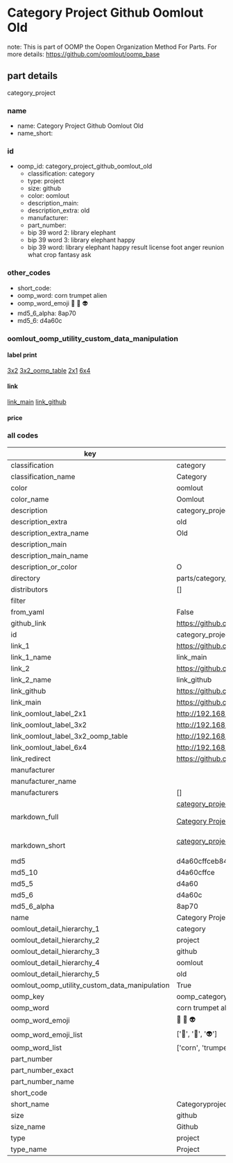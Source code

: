 # Category Project Github Oomlout Old  

note: This is part of OOMP the Oopen Organization Method For Parts. For more details: https://github.com/oomlout/oomp_base

##  part details
  



category_project



### name
* name: Category Project Github Oomlout Old
* name_short: 
### id
* oomp_id: category_project_github_oomlout_old
  * classification: category
  * type: project
  * size: github
  * color: oomlout
  * description_main: 
  * description_extra: old
  * manufacturer: 
  * part_number: 
  * bip 39 word 2: library elephant
  * bip 39 word 3: library elephant happy
  * bip 39 word: library elephant happy result license foot anger reunion what crop fantasy ask

### other_codes
* short_code: 
* oomp_word: corn trumpet alien
* oomp_word_emoji :corn: :trumpet: :alien:
* md5_6_alpha: 8ap70
* md5_6: d4a60c






### oomlout_oomp_utility_custom_data_manipulation
#### label print
[3x2](http://192.168.1.245:1112/?label=oomp%208ap70)
[3x2_oomp_table](http://192.168.1.108:1112/?label=oomp%208ap70)
[2x1](http://192.168.1.242:1112/?label=oomp%208ap70)
[6x4](http://192.168.1.55:1112/?label=oomp%208ap70)    

#### link

[link_main](https://github.com/oomlout/oomlout_oomp_version_1_messy/tree/main/parts/category_project_github_oomlout_old) [link_github](https://github.com/oomlout/oomlout_oomp_version_1_messy/tree/main/parts/category_project_github_oomlout_old)                             

#### price







### all codes 
| key | value |  
| --- | --- |  
| classification | category |  
| classification_name | Category |  
| color | oomlout |  
| color_name | Oomlout |  
| description | category_project |  
| description_extra | old |  
| description_extra_name | Old |  
| description_main |  |  
| description_main_name |  |  
| description_or_color | O  |  
| directory | parts/category_project_github_oomlout_old |  
| distributors | [] |  
| filter |  |  
| from_yaml | False |  
| github_link | https://github.com/oomlout/oomlout_oomp_part_src/tree/main/parts/category_project_github_oomlout_old |  
| id | category_project_github_oomlout_old |  
| link_1 | https://github.com/oomlout/oomlout_oomp_version_1_messy/tree/main/parts/category_project_github_oomlout_old |  
| link_1_name | link_main |  
| link_2 | https://github.com/oomlout/oomlout_oomp_version_1_messy/tree/main/parts/category_project_github_oomlout_old |  
| link_2_name | link_github |  
| link_github | https://github.com/oomlout/oomlout_oomp_version_1_messy/tree/main/parts/category_project_github_oomlout_old |  
| link_main | https://github.com/oomlout/oomlout_oomp_version_1_messy/tree/main/parts/category_project_github_oomlout_old |  
| link_oomlout_label_2x1 | http://192.168.1.242:1112/?label=oomp%208ap70 |  
| link_oomlout_label_3x2 | http://192.168.1.245:1112/?label=oomp%208ap70 |  
| link_oomlout_label_3x2_oomp_table | http://192.168.1.108:1112/?label=oomp%208ap70 |  
| link_oomlout_label_6x4 | http://192.168.1.55:1112/?label=oomp%208ap70 |  
| link_redirect | https://github.com/oomlout/oomlout_oomp_version_1_messy/tree/main/parts/category_project_github_oomlout_old |  
| manufacturer |  |  
| manufacturer_name |  |  
| manufacturers | [] |  
| markdown_full | [category_project_github_oomlout_old](none)<br>[](none)<br>[Category Project Github Oomlout Old](none)<br><br> |  
| markdown_short | [category_project_github_oomlout_old](none)<br><br> |  
| md5 | d4a60cffceb841156bc09b7cd1d1f408 |  
| md5_10 | d4a60cffce |  
| md5_5 | d4a60 |  
| md5_6 | d4a60c |  
| md5_6_alpha | 8ap70 |  
| name | Category Project Github Oomlout Old |  
| oomlout_detail_hierarchy_1 | category |  
| oomlout_detail_hierarchy_2 | project |  
| oomlout_detail_hierarchy_3 | github |  
| oomlout_detail_hierarchy_4 | oomlout |  
| oomlout_detail_hierarchy_5 | old |  
| oomlout_oomp_utility_custom_data_manipulation | True |  
| oomp_key | oomp_category_project_github_oomlout_old |  
| oomp_word | corn trumpet alien |  
| oomp_word_emoji | :corn: :trumpet: :alien: |  
| oomp_word_emoji_list | [':corn:', ':trumpet:', ':alien:'] |  
| oomp_word_list | ['corn', 'trumpet', 'alien'] |  
| part_number |  |  
| part_number_exact |  |  
| part_number_name |  |  
| short_code |  |  
| short_name | Categoryproject |  
| size | github |  
| size_name | Github |  
| type | project |  
| type_name | Project |  

